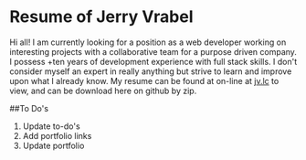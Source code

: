 # Resume of Jerry Vrabel
Hi all!  I am currently looking for a position as a web developer working on interesting projects with a collaborative team for a purpose driven company.  I possess +ten years of development experience with full stack skills. I don't consider myself an expert in really anything but strive to learn and improve upon what I already know. My resume can be found at on-line at [jv.lc](http://jv.lc/resume/resume.html) to view, and can be download here on github by zip.

##To Do's
1. Update to-do's
2. Add portfolio links
3. Update portfolio
